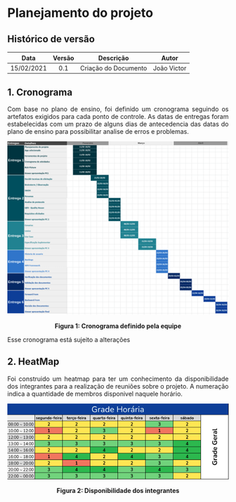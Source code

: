 # Planejamento do projeto

## Histórico de versão

| Data | Versão | Descrição | Autor|
| :-: | :-: | :-: | :-: |
| 15/02/2021 | 0.1 | Criação do Documento | João Victor |

<div align="justify">

## 1. Cronograma

Com base no plano de ensino, foi definido um cronograma seguindo os artefatos exigidos para cada ponto de controle. As datas de entregas foram estabelecidas com um prazo de alguns dias de antecedencia das datas do plano de ensino para possibilitar analise de erros e problemas.

<p align='center'>
    <img src='../../assets/images/cronograma.png'>
    <figcaption align='center'>
        <b>Figura 1: Cronograma definido pela equipe</b>
    </figcaption>
</p>

Esse cronograma está sujeito a alterações

## 2. HeatMap

Foi construido um heatmap para ter um conhecimento da disponibilidade dos integrantes para a realização de reuniões sobre o projeto. A numeração indica a quantidade de membros disponivel naquele horário.

<p align='center'>
    <img src='../../assets/images/heatmap.png'>
    <figcaption align='center'>
        <b>Figura 2: Disponibilidade dos integrantes</b>
    </figcaption>
</p>

</div>